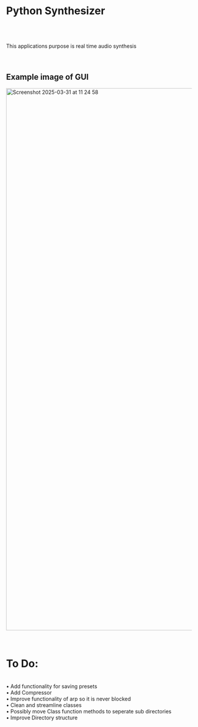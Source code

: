 <h1>Python Synthesizer</h1> <br /> <br /> <br />
This applications purpose is real time audio synthesis <br /> <br /> <br />
<h2>Example image of GUI</h2>
<img width="1470" alt="Screenshot 2025-03-31 at 11 24 58" src="https://github.com/user-attachments/assets/ebd1165c-017d-4d5e-af7c-2a54409c05b7" /> <br /> <br /> <br />
<h1> To Do:</h1> <br />
• Add functionality for saving presets <br />
• Add Compressor <br />
• Improve functionality of arp so it is never blocked <br />
• Clean and streamline classes <br />
• Possibly move Class function methods to seperate sub directories <br />
• Improve Directory structure <br />
